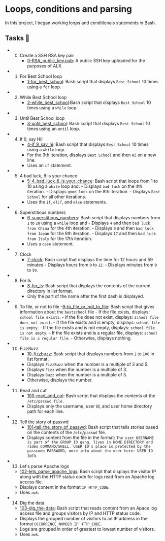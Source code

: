 # Loops, conditions and parsing

In this project, I began working loops and conditionals statements in Bash.

## Tasks 📃
- 0. Create a SSH RSA key pair
     - [0-RSA_public_key.pub](https://github.com/richard-1257/alx-system_engineering-devops/blob/master/0x04-loops_conditions_and_parsing/0-RSA_public_key.pub): A public SSH key uploaded for the purposes of ALX.
     
- 1. For Best School loop
     - [1-for_best_school](https://github.com/richard-1257/alx-system_engineering-devops/blob/master/0x04-loops_conditions_and_parsing/1-for_best_school): Bash script that displays `Best School` 10 times using a `for` loop.
     
- 2. While Best School loop
     - [2-while_best_school](https://github.com/richard-1257/alx-system_engineering-devops/blob/master/0x04-loops_conditions_and_parsing/2-while_best_school):Bash script that displays `Best School` 10 times using a `while` loop.
     
- 3. Until Best School loop
     - [3-until_best_school](https://github.com/richard-1257/alx-system_engineering-devops/blob/master/0x04-loops_conditions_and_parsing/3-until_best_school): Bash script that displays `Best School` 10 times using an `until` loop.

- 4. If 9, say Hi!
     - [4-if_9_say_hi](https://github.com/richard-1257/alx-system_engineering-devops/blob/master/0x04-loops_conditions_and_parsing/4-if_9_say_hi): Bash script that displays `Best School` 10 times using a `while` loop.
     - For the 9th iteration, displays `Best School` and then `Hi` on a new line.
     - Uses an `if` statement.
     
- 5. 4 bad luck, 8 is your chance
     - [5-4_bad_luck_8_is_your_chance](https://github.com/richard-1257/alx-system_engineering-devops/blob/master/0x04-loops_conditions_and_parsing/5-4_bad_luck_8_is_your_chance): Bash script that loops from 1 to 10 using a `while` loop and:
           - Displays `bad luck` on the 4th iteration.
           - Displays `good luck` on the 8th iteration.
           - Displays `Best School` for all other iterations.
     - Uses the `if`, `elif`, and `else` statements.
     
- 6. Superstitious numbers
     - [6-superstitious_numbers](https://github.com/richard-1257/alx-system_engineering-devops/blob/master/0x04-loops_conditions_and_parsing/6-superstitious_numbers): Bash script that displays numbers from `1` to `20` using a `while` loop and
           - Displays `4` and then `bad luck from China` for the 4th iteration.
           - Displays `9` and then `bad luck from Japan` for the 9th iteration.
           - Displays `17` and then `bad luck from Italy` for the 17th iteration.
     - Uses a `case` statement.
     
- 7. Clock
     - [7-clock](https://github.com/richard-1257/alx-system_engineering-devops/blob/master/0x04-loops_conditions_and_parsing/7-clock): Bash script that displays the time for 12 hours and 59 minutes
           - Displays hours from `0` to `12`.
           - Displays minutes from `0` to `59`.

- 8. For ls
     - [8-for_ls](https://github.com/richard-1257/alx-system_engineering-devops/blob/master/0x04-loops_conditions_and_parsing/8-for_ls): Bash script that displays the contents of the current directory in list format.
     - Only the part of the name after the first dash is displayed.
     
- 9. To file, or not to file
     -[9-to_file_or_not_to_file](https://github.com/richard-1257/alx-system_engineering-devops/blob/master/0x04-loops_conditions_and_parsing/9-to_file_or_not_to_file): Bash script that gives information about the `bestschool` file
           - If the file exists, displays: `school file exists`.
           - If the file does not exist, displays: `school file does not exist`.
           - If the file exists and is empty, displays: `school file is empty`.
           - If the file exists and is not empty, displays: `school file is not empty`.
           - If the file exists and is a regular file, displays: `school file is a regular file`.
           - Otherwise, displays nothing.
     
- 10. FizzBuzz
      - [10-fizzbuzz](https://github.com/richard-1257/alx-system_engineering-devops/blob/master/0x04-loops_conditions_and_parsing/10-fizzbuzz):  Bash script that displays numbers from `1` to `100` in list format.
      - Displays `FizzBuzz` when the number is a multiple of 3 and 5.
      - Displays `Fizz` when the number is a multiple of 3.
      - Displays `Buzz` when the number is a multiple of 5.
      - Otherwise, displays the number.
      
- 11. Read and cut
      - [100-read_and_cut](https://github.com/richard-1257/alx-system_engineering-devops/blob/master/0x04-loops_conditions_and_parsing/100-read_and_cut): Bash script that displays the contents of the `/etc/passwd file`.
      - Displays only the username, user id, and user home directory path for each line.
      
- 12. Tell the story of passwd
      - [101-tell_the_story_of_passwd](https://github.com/richard-1257/alx-system_engineering-devops/blob/master/0x04-loops_conditions_and_parsing/101-tell_the_story_of_passwd): Bash script that tells stories based on the contents of the `/etc/passwd` file.
      - Displays content from the file in the format: `The user USERNAME is part of the GROUP_ID gang, lives in HOME_DIRECTORY and rides COMMAND/SHELL. USER ID's place is protected by the passcode PASSWORD, more info about the user here: USER ID INFO`.
      
- 13. Let's parse Apache logs
     - [102-lets_parse_apache_logs](https://github.com/richard-1257/alx-system_engineering-devops/blob/master/0x04-loops_conditions_and_parsing/102-lets_parse_apache_logs): Bash script that displays the visitor IP along with the HTTP status code for logs read from an Apache log access file.
     - Displays content in the format `IP HTTP_CODE`.
     - Uses `awk`.

- 14. Dig the data
     - [103-dig_the-data](https://github.com/richard-1257/alx-system_engineering-devops/blob/master/0x04-loops_conditions_and_parsing/103-dig_the-data): Bash script that reads content from an Apace log access file and groups visitors by IP and HTTP status code.
     - Displays the grouped number of visitors to an IP address in the format `OCCURRENCE_NUMBER IP HTTP_CODE`.
     - Logs are grouped in order of greatest to lowest number of visitors.
     - Uses `awk`.
